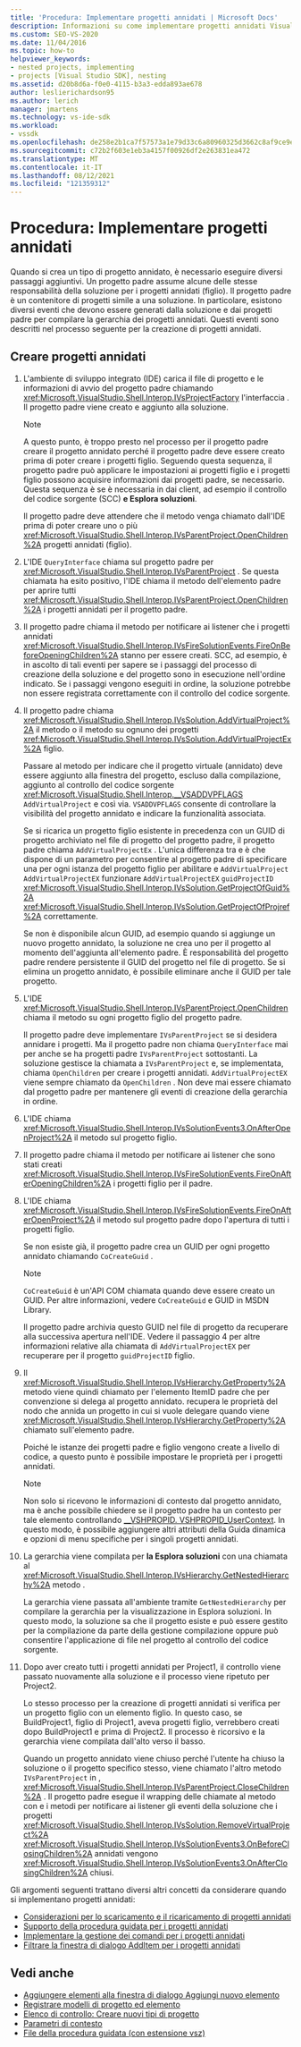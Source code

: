 ```yaml
---
title: 'Procedura: Implementare progetti annidati | Microsoft Docs'
description: Informazioni su come implementare progetti annidati Visual Studio generando eventi dalla soluzione e dai progetti padre per compilare una gerarchia di progetti.
ms.custom: SEO-VS-2020
ms.date: 11/04/2016
ms.topic: how-to
helpviewer_keywords:
- nested projects, implementing
- projects [Visual Studio SDK], nesting
ms.assetid: d20b8d6a-f0e0-4115-b3a3-edda893ae678
author: leslierichardson95
ms.author: lerich
manager: jmartens
ms.technology: vs-ide-sdk
ms.workload:
- vssdk
ms.openlocfilehash: de258e2b1ca7f57573a1e79d33c6a80960325d3662c8af9ce9e8111a330b6f12
ms.sourcegitcommit: c72b2f603e1eb3a4157f00926df2e263831ea472
ms.translationtype: MT
ms.contentlocale: it-IT
ms.lasthandoff: 08/12/2021
ms.locfileid: "121359312"
---
```

# <a name="how-to-implement-nested-projects"></a>Procedura: Implementare progetti annidati

Quando si crea un tipo di progetto annidato, è necessario eseguire diversi passaggi aggiuntivi. Un progetto padre assume alcune delle stesse responsabilità della soluzione per i progetti annidati (figlio). Il progetto padre è un contenitore di progetti simile a una soluzione. In particolare, esistono diversi eventi che devono essere generati dalla soluzione e dai progetti padre per compilare la gerarchia dei progetti annidati. Questi eventi sono descritti nel processo seguente per la creazione di progetti annidati.

## <a name="create-nested-projects"></a>Creare progetti annidati

1. L'ambiente di sviluppo integrato (IDE) carica il file di progetto e le informazioni di avvio del progetto padre chiamando <xref:Microsoft.VisualStudio.Shell.Interop.IVsProjectFactory> l'interfaccia . Il progetto padre viene creato e aggiunto alla soluzione.

    > [!NOTE]
    > A questo punto, è troppo presto nel processo per il progetto padre creare il progetto annidato perché il progetto padre deve essere creato prima di poter creare i progetti figlio. Seguendo questa sequenza, il progetto padre può applicare le impostazioni ai progetti figlio e i progetti figlio possono acquisire informazioni dai progetti padre, se necessario. Questa sequenza è se è necessaria in dai client, ad esempio il controllo del codice sorgente (SCC) **e Esplora soluzioni**.

     Il progetto padre deve attendere che il metodo venga chiamato dall'IDE prima di poter creare uno o più <xref:Microsoft.VisualStudio.Shell.Interop.IVsParentProject.OpenChildren%2A> progetti annidati (figlio).

2. L'IDE `QueryInterface` chiama sul progetto padre per <xref:Microsoft.VisualStudio.Shell.Interop.IVsParentProject> . Se questa chiamata ha esito positivo, l'IDE chiama il metodo dell'elemento padre per aprire tutti <xref:Microsoft.VisualStudio.Shell.Interop.IVsParentProject.OpenChildren%2A> i progetti annidati per il progetto padre.

3. Il progetto padre chiama il metodo per notificare ai listener che i progetti annidati <xref:Microsoft.VisualStudio.Shell.Interop.IVsFireSolutionEvents.FireOnBeforeOpeningChildren%2A> stanno per essere creati. SCC, ad esempio, è in ascolto di tali eventi per sapere se i passaggi del processo di creazione della soluzione e del progetto sono in esecuzione nell'ordine indicato. Se i passaggi vengono eseguiti in ordine, la soluzione potrebbe non essere registrata correttamente con il controllo del codice sorgente.

4. Il progetto padre chiama <xref:Microsoft.VisualStudio.Shell.Interop.IVsSolution.AddVirtualProject%2A> il metodo o il metodo su ognuno dei progetti <xref:Microsoft.VisualStudio.Shell.Interop.IVsSolution.AddVirtualProjectEx%2A> figlio.

     Passare al metodo per indicare che il progetto virtuale (annidato) deve essere aggiunto alla finestra del progetto, escluso dalla compilazione, aggiunto al controllo del codice sorgente <xref:Microsoft.VisualStudio.Shell.Interop.__VSADDVPFLAGS> `AddVirtualProject` e così via. `VSADDVPFLAGS` consente di controllare la visibilità del progetto annidato e indicare la funzionalità associata.

     Se si ricarica un progetto figlio esistente in precedenza con un GUID di progetto archiviato nel file di progetto del progetto padre, il progetto padre chiama `AddVirtualProjectEx` . L'unica differenza tra e è che dispone di un parametro per consentire al progetto padre di specificare una per ogni istanza del progetto figlio per abilitare e `AddVirtualProject` `AddVirtualProjectEX` funzionare `AddVirtualProjectEX` `guidProjectID` <xref:Microsoft.VisualStudio.Shell.Interop.IVsSolution.GetProjectOfGuid%2A> <xref:Microsoft.VisualStudio.Shell.Interop.IVsSolution.GetProjectOfProjref%2A> correttamente.

     Se non è disponibile alcun GUID, ad esempio quando si aggiunge un nuovo progetto annidato, la soluzione ne crea uno per il progetto al momento dell'aggiunta all'elemento padre. È responsabilità del progetto padre rendere persistente il GUID del progetto nel file di progetto. Se si elimina un progetto annidato, è possibile eliminare anche il GUID per tale progetto.

5. L'IDE <xref:Microsoft.VisualStudio.Shell.Interop.IVsParentProject.OpenChildren> chiama il metodo su ogni progetto figlio del progetto padre.

     Il progetto padre deve implementare `IVsParentProject` se si desidera annidare i progetti. Ma il progetto padre non chiama `QueryInterface` mai per anche se ha progetti padre `IVsParentProject` sottostanti. La soluzione gestisce la chiamata a `IVsParentProject` e, se implementata, chiama `OpenChildren` per creare i progetti annidati. `AddVirtualProjectEX` viene sempre chiamato da `OpenChildren` . Non deve mai essere chiamato dal progetto padre per mantenere gli eventi di creazione della gerarchia in ordine.

6. L'IDE chiama <xref:Microsoft.VisualStudio.Shell.Interop.IVsSolutionEvents3.OnAfterOpenProject%2A> il metodo sul progetto figlio.

7. Il progetto padre chiama il metodo per notificare ai listener che sono stati creati <xref:Microsoft.VisualStudio.Shell.Interop.IVsFireSolutionEvents.FireOnAfterOpeningChildren%2A> i progetti figlio per il padre.

8. L'IDE chiama <xref:Microsoft.VisualStudio.Shell.Interop.IVsFireSolutionEvents.FireOnAfterOpenProject%2A> il metodo sul progetto padre dopo l'apertura di tutti i progetti figlio.

     Se non esiste già, il progetto padre crea un GUID per ogni progetto annidato chiamando `CoCreateGuid` .

    > [!NOTE]
    > `CoCreateGuid` è un'API COM chiamata quando deve essere creato un GUID. Per altre informazioni, vedere `CoCreateGuid` e GUID in MSDN Library.

     Il progetto padre archivia questo GUID nel file di progetto da recuperare alla successiva apertura nell'IDE. Vedere il passaggio 4 per altre informazioni relative alla chiamata di `AddVirtualProjectEX` per recuperare per il progetto `guidProjectID` figlio.

9. Il <xref:Microsoft.VisualStudio.Shell.Interop.IVsHierarchy.GetProperty%2A> metodo viene quindi chiamato per l'elemento ItemID padre che per convenzione si delega al progetto annidato. recupera le proprietà del nodo che annida un progetto in cui si vuole delegare quando viene <xref:Microsoft.VisualStudio.Shell.Interop.IVsHierarchy.GetProperty%2A> chiamato sull'elemento padre.

     Poiché le istanze dei progetti padre e figlio vengono create a livello di codice, a questo punto è possibile impostare le proprietà per i progetti annidati.

    > [!NOTE]
    > Non solo si ricevono le informazioni di contesto dal progetto annidato, ma è anche possibile chiedere se il progetto padre ha un contesto per tale elemento controllando [__VSHPROPID. VSHPROPID_UserContext](<xref:Microsoft.VisualStudio.Shell.Interop.__VSHPROPID.VSHPROPID_UserContext>). In questo modo, è possibile aggiungere altri attributi della Guida dinamica e opzioni di menu specifiche per i singoli progetti annidati.

10. La gerarchia viene compilata per **la Esplora soluzioni** con una chiamata al <xref:Microsoft.VisualStudio.Shell.Interop.IVsHierarchy.GetNestedHierarchy%2A> metodo .

     La gerarchia viene passata all'ambiente tramite `GetNestedHierarchy` per compilare la gerarchia per la visualizzazione in Esplora soluzioni. In questo modo, la soluzione sa che il progetto esiste e può essere gestito per la compilazione da parte della gestione compilazione oppure può consentire l'applicazione di file nel progetto al controllo del codice sorgente.

11. Dopo aver creato tutti i progetti annidati per Project1, il controllo viene passato nuovamente alla soluzione e il processo viene ripetuto per Project2.

     Lo stesso processo per la creazione di progetti annidati si verifica per un progetto figlio con un elemento figlio. In questo caso, se BuildProject1, figlio di Project1, aveva progetti figlio, verrebbero creati dopo BuildProject1 e prima di Project2. Il processo è ricorsivo e la gerarchia viene compilata dall'alto verso il basso.

     Quando un progetto annidato viene chiuso perché l'utente ha chiuso la soluzione o il progetto specifico stesso, viene chiamato l'altro metodo `IVsParentProject` in , <xref:Microsoft.VisualStudio.Shell.Interop.IVsParentProject.CloseChildren%2A> . Il progetto padre esegue il wrapping delle chiamate al metodo con e i metodi per notificare ai listener gli eventi della soluzione che i progetti <xref:Microsoft.VisualStudio.Shell.Interop.IVsSolution.RemoveVirtualProject%2A> <xref:Microsoft.VisualStudio.Shell.Interop.IVsSolutionEvents3.OnBeforeClosingChildren%2A> annidati vengono <xref:Microsoft.VisualStudio.Shell.Interop.IVsSolutionEvents3.OnAfterClosingChildren%2A> chiusi.

Gli argomenti seguenti trattano diversi altri concetti da considerare quando si implementano progetti annidati:

- [Considerazioni per lo scaricamento e il ricaricamento di progetti annidati](../../extensibility/internals/considerations-for-unloading-and-reloading-nested-projects.md)
- [Supporto della procedura guidata per i progetti annidati](../../extensibility/internals/wizard-support-for-nested-projects.md)
- [Implementare la gestione dei comandi per i progetti annidati](../../extensibility/internals/implementing-command-handling-for-nested-projects.md)
- [Filtrare la finestra di dialogo AddItem per i progetti annidati](../../extensibility/internals/filtering-the-additem-dialog-box-for-nested-projects.md)

## <a name="see-also"></a>Vedi anche

- [Aggiungere elementi alla finestra di dialogo Aggiungi nuovo elemento](../../extensibility/internals/adding-items-to-the-add-new-item-dialog-boxes.md)
- [Registrare modelli di progetto ed elemento](../../extensibility/internals/registering-project-and-item-templates.md)
- [Elenco di controllo: Creare nuovi tipi di progetto](../../extensibility/internals/checklist-creating-new-project-types.md)
- [Parametri di contesto](../../extensibility/internals/context-parameters.md)
- [File della procedura guidata (con estensione vsz)](../../extensibility/internals/wizard-dot-vsz-file.md)
